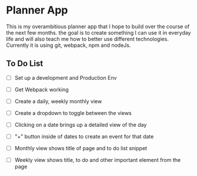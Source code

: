 # Planner App
This is my overambitious planner app that I hope to build over the course of the next few months. the goal is to create something I can use it in everyday life and will also teach me how
to better use different technologies. Currently it is using git, webpack, npm and nodeJs. 
## To Do List 
- [ ] Set up a development and Production Env
- [ ] Get Webpack working
- [ ] Create a daily, weekly monthly view
- [ ] Create a dropdown to toggle between the views
- [ ] Clicking on a date brings up a detailed view of the day
- [ ] "+" button inside of dates to create an event for that date
- [ ] Monthly view shows title of page and to do list snippet
- [ ] Weekly view shows title, to do and other important element from the page

